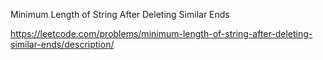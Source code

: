  Minimum Length of String After Deleting Similar Ends

 https://leetcode.com/problems/minimum-length-of-string-after-deleting-similar-ends/description/
